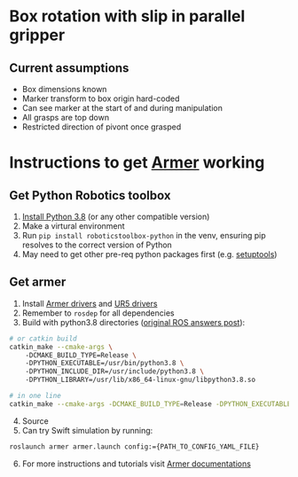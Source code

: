 # Box rotation with slip in parallel gripper

## Current assumptions
- Box dimensions known
- Marker transform to box origin hard-coded
- Can see marker at the start of and during manipulation
- All grasps are top down
- Restricted direction of pivont once grasped

# Instructions to get [Armer](https://github.com/qcr/armer) working
## Get Python Robotics toolbox
1. [Install Python 3.8](https://askubuntu.com/questions/1197683/how-do-i-install-python-3-8-in-lubuntu-18-04) (or any other compatible version)
2. Make a virtural environment
3. Run `pip install roboticstoolbox-python` in the venv, ensuring pip resolves to the correct version of Python
4. May need to get other pre-req python packages first (e.g. [setuptools](https://stackoverflow.com/questions/11425106/python-pip-install-fails-invalid-command-egg-info))

## Get armer
1. Install [Armer drivers](https://github.com/qcr/armer) and [UR5 drivers](https://github.com/qcr/armer_ur)
2. Remember to `rosdep` for all dependencies
3. Build with python3.8 directories ([original ROS answers post](https://answers.ros.org/question/326226/importerror-dynamic-module-does-not-define-module-export-function-pyinit__tf2/)):
```bash
# or catkin build
catkin_make --cmake-args \ 
    -DCMAKE_BUILD_TYPE=Release \ 
    -DPYTHON_EXECUTABLE=/usr/bin/python3.8 \ 
    -DPYTHON_INCLUDE_DIR=/usr/include/python3.8 \ 
    -DPYTHON_LIBRARY=/usr/lib/x86_64-linux-gnu/libpython3.8.so

# in one line
catkin_make --cmake-args -DCMAKE_BUILD_TYPE=Release -DPYTHON_EXECUTABLE=/usr/bin/python3.8 -DPYTHON_INCLUDE_DIR=/usr/include/python3.8 -DPYTHON_LIBRARY=/usr/lib/x86_64-linux-gnu/libpython3.8.so
```
4. Source
5. Can try Swift simulation by running:
```bash
roslaunch armer armer.launch config:={PATH_TO_CONFIG_YAML_FILE}
```
6. For more instructions and tutorials visit [Armer documentations](https://open.qcr.ai/armer/index.html)